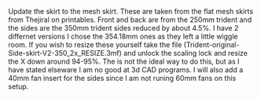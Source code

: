 Update the skirt to the mesh skirt. These are taken from the flat mesh skirts from Thejiral on printables. Front and back are from the 250mm trident and the sides are the 350mm trident sides reduced by about 4.5%. I have 2 differnet versions I chose the 354.18mm ones as they left a little wiggle room. If you wish to resize these yourself take the file (Trident-original-Side-skirt-V2-350_2x_RESIZE.3mf) and unlock the scaling lock and resize the X down around 94-95%. The is not the ideal way to do this, but as I have stated elseware I am no good at 3d CAD programs. I will also add a 40mm fan insert for the sides since I am not runing 60mm fans on this setup.
